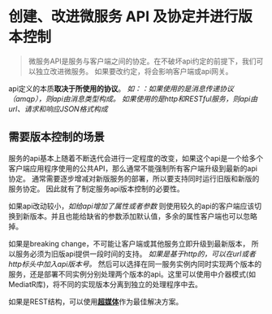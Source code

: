 # 创建、改进微服务 API 及协定并进行版本控制

> 微服务API是服务与客户端之间的协定。在不破坏api约定的前提下，我们可以独立改进微服务。
> 如果要改约定，将会影响客户端或api网关。

api定义的本质**取决于所使用的协议**。
*如：：如果使用的是消息传递协议（amqp），则api由消息类型构成。
如果使用的是http和RESTful服务，则api由url、请求和响应JSON格式构成*

## 需要版本控制的场景

服务的api基本上随着不断迭代会进行一定程度的改变，如果这个api是一个给多个客户端应用程序使用的公共API，那么通常不能强制所有客户端升级到最新的api协定。
通常需要逐步增减对新版服务的部署，所以要支持同时运行旧版和新版的服务协定。
因此就有了制定服务api版本控制的必要性。

如果api改动较小，*如给api增加了属性或者参数* 则使用较久的api的客户端应该切换到新版本。并且也能给缺省的参数添加默认值，多余的属性客户端也可以忽略掉。

如果是breaking change，不可能让客户端或其他服务立即升级到最新版本，
所以服务必须为旧版api提供一段时间的支持。
*如果是基于http的，可以在url或者http标头中加入api版本号。*
然后可以选择在同一服务实例内同时实现两个版本的服务，还是部署不同实例分别处理两个版本的api。这里可以使用中介器模式(如MediatR库)，将不同的实现版本分离到独立的处理程序中去。

如果是REST结构，可以使用[**超媒体**](https://www.infoq.com/articles/mark-baker-hypermedia/)作为最佳解决方案。
